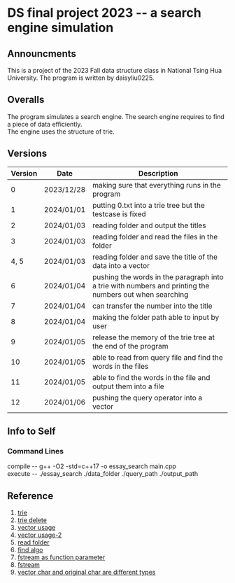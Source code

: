 # DS final project 2023 -- a search engine simulation
## Announcments
This is a project of the 2023 Fall data structure class in National Tsing Hua University.
The program is written by daisyliu0225.

## Overalls
The program simulates a search engine. The search engine requires to find a piece of data efficiently. <br />
The engine uses the structure of trie.

## Versions
| Version | Date | Description |
|---|---|---|
|0|2023/12/28| making sure that everything runs in the program |
|1|2024/01/01| putting 0.txt into a trie tree but the testcase is fixed|
|2|2024/01/03| reading folder and output the titles|
|3|2024/01/03| reading folder and read the files in the folder|
|4, 5|2024/01/03| reading folder and save the title of the data into a vector|
|6|2024/01/04|pushing the words in the paragraph into a trie with numbers and printing the numbers out when searching|
|7|2024/01/04|can transfer the number into the title|
|8|2024/01/04|making the folder path able to input by user|
|9|2024/01/05|release the memory of the trie tree at the end of the program|
|10|2024/01/05|able to read from query file and find the words in the files|
|11|2024/01/05|able to find the words in the file and output them into a file|
|12|2024/01/06|pushing the query operator into a vector|

## Info to Self
### Command Lines
compile -- g++ -O2 -std=c++17 -o essay_search main.cpp <br />
execute -- ./essay_search ./data_folder ./query_path ./output_path

## Reference
1. [trie](https://www.geeksforgeeks.org/trie-insert-and-search/)
2. [trie delete](https://www.geeksforgeeks.org/trie-delete/)
3. [vector usage](https://www.geeksforgeeks.org/2d-vector-in-cpp-with-user-defined-size/)
4. [vector usage-2](https://cplusplus.com/reference/vector/vector/)
5. [read folder](https://cplusplus.com/forum/beginner/10292/)
6. [find algo](https://cplusplus.com/reference/algorithm/find/)
7. [fstream as function parameter](https://stackoverflow.com/questions/14503605/using-fstream-object-as-a-function-parameter)
8. [fstream](https://cplusplus.com/doc/tutorial/files/)
9. [vector char and original char are different types](https://stackoverflow.com/questions/38513512/how-to-create-a-2-dimensional-matrix-of-char-using-vectors-in-c)
